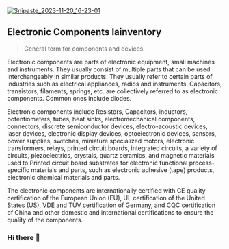 <a href="https://iainventory.com/">![Snipaste_2023-11-20_16-23-01](https://github.com/huanghaodong888/Electronic-components-Iainventory/assets/49135762/0dd41f56-8404-4448-94f7-45b387497f3d)
</a>
<h2>Electronic Components Iainventory</h2>
<blockquote><p>General term for components and devices</p></blockquote>

Electronic components are parts of electronic equipment, small machines and instruments. They usually consist of multiple parts that can be used interchangeably in similar products. They usually refer to certain parts of industries such as electrical appliances, radios and instruments. Capacitors, transistors, filaments, springs, etc. are collectively referred to as electronic components. Common ones include diodes.

Electronic components include <a href="https://iainventory.com/collections/resistors/" style="text-decoration: none;">Resistors</a>, <a href="https://iainventory.com/collections/capacitors-1" style="text-decoration: none;">Capacitors</a>, inductors, potentiometers, tubes, heat sinks, electromechanical components, connectors, discrete semiconductor devices, electro-acoustic devices, laser devices, electronic display devices, optoelectronic devices, sensors, power supplies, switches, miniature specialized motors, electronic transformers, relays, printed circuit boards, integrated circuits, a variety of circuits, piezoelectrics, crystals, quartz ceramics, and magnetic materials used to Printed circuit board substrates for electronic functional process-specific materials and parts, such as electronic adhesive (tape) products, electronic chemical materials and parts.

The electronic components are internationally certified with CE quality certification of the European Union (EU), UL certification of the United States (US), VDE and TUV certification of Germany, and CQC certification of China and other domestic and international certifications to ensure the quality of the components.

### Hi there 👋

<!--
**huanghaodong888/huanghaodong888** is a ✨ _special_ ✨ repository because its `README.md` (this file) appears on your GitHub profile.

Here are some ideas to get you started:

- 🔭 I’m currently working on ...
- 🌱 I’m currently learning ...
- 👯 I’m looking to collaborate on ...
- 🤔 I’m looking for help with ...
- 💬 Ask me about ...
- 📫 How to reach me: ...
- 😄 Pronouns: ...
- ⚡ Fun fact: ...
-->
